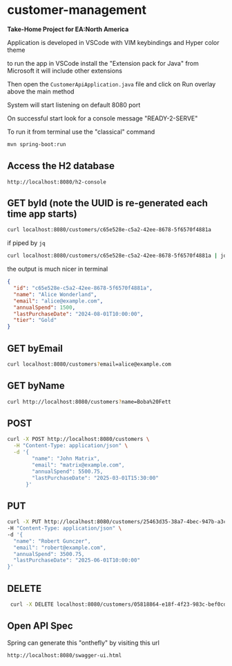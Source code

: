 # customer-management

**Take-Home Project for EA:North America**


Application is developed in VSCode with VIM keybindings and Hyper color theme

to  run the app in VSCode install the "Extension pack for Java" from Microsoft it will include other extensions

Then open the `CustomerApiApplication.java` file and click on Run overlay above the main method

System will start listening on default 8080 port

On successful start look for a console message "READY-2-SERVE"

To run it from terminal use the "classical" command

```bash
mvn spring-boot:run
```


## Access the H2 database
```
http://localhost:8080/h2-console
```

## GET byId (note the UUID is re-generated each time app starts)

```bash
curl localhost:8080/customers/c65e528e-c5a2-42ee-8678-5f6570f4881a
```

 if piped by `jq`

```bash
curl localhost:8080/customers/c65e528e-c5a2-42ee-8678-5f6570f4881a | jq
```

  the output is much nicer in terminal
```json
{
  "id": "c65e528e-c5a2-42ee-8678-5f6570f4881a",
  "name": "Alice Wonderland",
  "email": "alice@example.com",
  "annualSpend": 1500,
  "lastPurchaseDate": "2024-08-01T10:00:00",
  "tier": "Gold"
}
```

## GET byEmail

```bash
curl localhost:8080/customers?email=alice@example.com
```

## GET byName

```bash
curl http://localhost:8080/customers?name=Boba%20Fett
```

## POST

```bash
curl -X POST http://localhost:8080/customers \
  -H "Content-Type: application/json" \
  -d '{
        "name": "John Matrix",
        "email": "matrix@example.com",
        "annualSpend": 5500.75,
        "lastPurchaseDate": "2025-03-01T15:30:00"
      }'
```

## PUT
```bash
curl -X PUT http://localhost:8080/customers/25463d35-38a7-4bec-947b-a3cbe108043a \
-H "Content-Type: application/json" \
-d '{
  "name": "Robert Gunczer",
  "email": "robert@example.com",
  "annualSpend": 3500.75,
  "lastPurchaseDate": "2025-06-01T10:00:00"
}'
```

## DELETE

```bash
 curl -X DELETE localhost:8080/customers/05818864-e18f-4f23-983c-bef0cd322ef7
```


## Open API Spec

Spring can generate this "onthefly" by visiting this url

```
http://localhost:8080/swagger-ui.html
```
